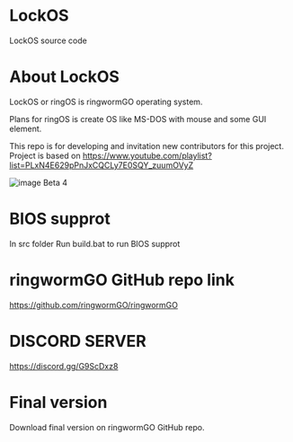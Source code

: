 # LockOS
LockOS source code

# About LockOS
LockOS or ringOS is ringwormGO operating system.

Plans for ringOS is create OS like MS-DOS with mouse and some GUI element.

This repo is for developing and invitation new contributors for this project.
Project is based on https://www.youtube.com/playlist?list=PLxN4E629pPnJxCQCLy7E0SQY_zuumOVyZ

![image](https://user-images.githubusercontent.com/83548580/133824416-455bc2d8-3364-4ffd-abd6-24bff779af32.png)
Beta 4

# BIOS supprot
In src folder
Run build.bat to run BIOS supprot

# ringwormGO GitHub repo link
https://github.com/ringwormGO/ringwormGO

# DISCORD SERVER
https://discord.gg/G9ScDxz8

# Final version
Download final version on ringwormGO GitHub repo.

